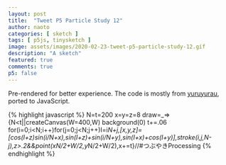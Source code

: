```yaml
---
layout: post
title:  "Tweet P5 Particle Study 12"
author: naoto
categories: [ sketch ]
tags: [ p5js, tinysketch ]
image: assets/images/2020-02-23-tweet-p5-particle-study-12.gif
description: "A sketch"
featured: true
comments: true
p5: false
---
```


Pre-rendered for better experience. The code is mostly from [yuruyurau](https://twitter.com/yuruyurau), ported to JavaScript.

{% highlight javascript %}
N=t=200
x=y=z=8
draw=_=>{N<t||createCanvas(W=400,W)
background(0)
t+=.06
for(i=0;i<N;i++)for(j=0;j<N;j++)I=i*N+j,[x,y,z]=[cos(I+z)*sin(i/N+x),sin(I+z)+sin(i/N+y),sin(I+x)+cos(I+y)],stroke(i,j,N-j),z>.2&&point(x*N/2+W/2,y*N/2+W/2),x+=t}//#つぶやきProcessing
{% endhighlight %}
